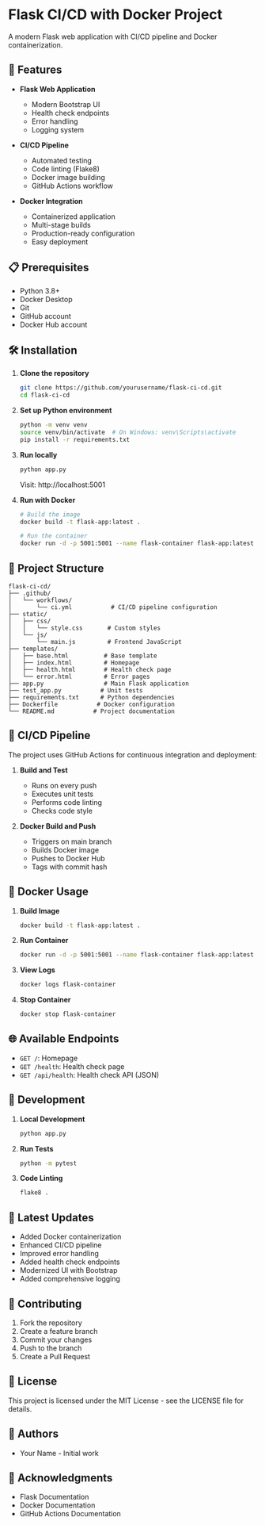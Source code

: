 # Flask CI/CD with Docker Project

A modern Flask web application with CI/CD pipeline and Docker containerization.

## 🚀 Features

- **Flask Web Application**
  - Modern Bootstrap UI
  - Health check endpoints
  - Error handling
  - Logging system

- **CI/CD Pipeline**
  - Automated testing
  - Code linting (Flake8)
  - Docker image building
  - GitHub Actions workflow

- **Docker Integration**
  - Containerized application
  - Multi-stage builds
  - Production-ready configuration
  - Easy deployment

## 📋 Prerequisites

- Python 3.8+
- Docker Desktop
- Git
- GitHub account
- Docker Hub account

## 🛠️ Installation

1. **Clone the repository**
   ```bash
   git clone https://github.com/yourusername/flask-ci-cd.git
   cd flask-ci-cd
   ```

2. **Set up Python environment**
   ```bash
   python -m venv venv
   source venv/bin/activate  # On Windows: venv\Scripts\activate
   pip install -r requirements.txt
   ```

3. **Run locally**
   ```bash
   python app.py
   ```
   Visit: http://localhost:5001

4. **Run with Docker**
   ```bash
   # Build the image
   docker build -t flask-app:latest .

   # Run the container
   docker run -d -p 5001:5001 --name flask-container flask-app:latest
   ```

## 📁 Project Structure

```
flask-ci-cd/
├── .github/
│   └── workflows/
│       └── ci.yml           # CI/CD pipeline configuration
├── static/
│   ├── css/
│   │   └── style.css       # Custom styles
│   └── js/
│       └── main.js         # Frontend JavaScript
├── templates/
│   ├── base.html          # Base template
│   ├── index.html         # Homepage
│   ├── health.html        # Health check page
│   └── error.html         # Error pages
├── app.py                 # Main Flask application
├── test_app.py           # Unit tests
├── requirements.txt      # Python dependencies
├── Dockerfile           # Docker configuration
└── README.md           # Project documentation
```

## 🔄 CI/CD Pipeline

The project uses GitHub Actions for continuous integration and deployment:

1. **Build and Test**
   - Runs on every push
   - Executes unit tests
   - Performs code linting
   - Checks code style

2. **Docker Build and Push**
   - Triggers on main branch
   - Builds Docker image
   - Pushes to Docker Hub
   - Tags with commit hash

## 🐳 Docker Usage

1. **Build Image**
   ```bash
   docker build -t flask-app:latest .
   ```

2. **Run Container**
   ```bash
   docker run -d -p 5001:5001 --name flask-container flask-app:latest
   ```

3. **View Logs**
   ```bash
   docker logs flask-container
   ```

4. **Stop Container**
   ```bash
   docker stop flask-container
   ```

## 🌐 Available Endpoints

- `GET /`: Homepage
- `GET /health`: Health check page
- `GET /api/health`: Health check API (JSON)

## 🔧 Development

1. **Local Development**
   ```bash
   python app.py
   ```

2. **Run Tests**
   ```bash
   python -m pytest
   ```

3. **Code Linting**
   ```bash
   flake8 .
   ```

## 📝 Latest Updates

- Added Docker containerization
- Enhanced CI/CD pipeline
- Improved error handling
- Added health check endpoints
- Modernized UI with Bootstrap
- Added comprehensive logging

## 🤝 Contributing

1. Fork the repository
2. Create a feature branch
3. Commit your changes
4. Push to the branch
5. Create a Pull Request

## 📄 License

This project is licensed under the MIT License - see the LICENSE file for details.

## 👥 Authors

- Your Name - Initial work

## 🙏 Acknowledgments

- Flask Documentation
- Docker Documentation
- GitHub Actions Documentation